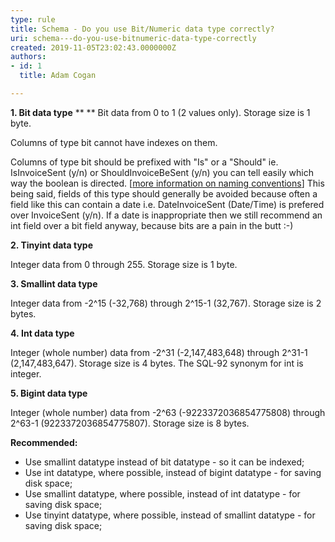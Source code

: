 ```yaml
---
type: rule
title: Schema - Do you use Bit/Numeric data type correctly?
uri: schema---do-you-use-bitnumeric-data-type-correctly
created: 2019-11-05T23:02:43.0000000Z
authors:
- id: 1
  title: Adam Cogan

---
```


 **​​​​1. Bit data type**
**
**
Bit data from 0 to 1 (2 values only). Storage size is 1 byte.

Columns of type bit cannot have indexes on them.​


​​Columns of type bit should be prefixed with "Is" or a "Should" ie. IsInvoiceSent (y/n) or ShouldInvoiceBeSent (y/n) you can tell easily which way the boolean is directed. [[more information on naming conve​ntions​](/_layouts/15/FIXUPREDIRECT.ASPX?WebId=3dfc0e07-e23a-4cbb-aac2-e778b71166a2&amp;TermSetId=07da3ddf-0924-4cd2-a6d4-a4809ae20160&amp;TermId=4be22043-306c-4c6f-b9b6-ec2ff37be97e)]
This being said, fields of this type should generally be avoided because often a field like this can contain a date i.e. DateInvoiceSent (Date/Time) is prefered over InvoiceSent (y/n). If a date is inappropriate then we still recommend an int field over a bit field anyway, because bits are a pain in the butt :-)





 
**2. ​Tinyint data type**

Integer data from 0 through 255. Storage size is 1 byte.

**3. Smallint data type**

Integer data from -2^15 (-32,768) through 2^15-1 (32,767). Storage size is 2 bytes.

**4. Int data type**

Integer (whole number) data from -2^31 (-2,147,483,648) through 2^31-1 (2,147,483,647). Storage size is 4 bytes. The SQL-92 synonym for int is integer.

**5. Bigint data type**

Integer (whole number) data from -2^63 (-9223372036854775808) through 2^63-1 (9223372036854775807). Storage size is 8 bytes.​​

**Recommended:**

- Use smallint datatype instead of bit datatype - so it can be indexed;
- Use int datatype, where possible, instead of bigint datatype - for saving disk space;
- Use smallint datatype, where possible, instead of int datatype - for saving disk space;
- Use tinyint datatype, where possible, instead of smallint datatype - for saving disk space;


